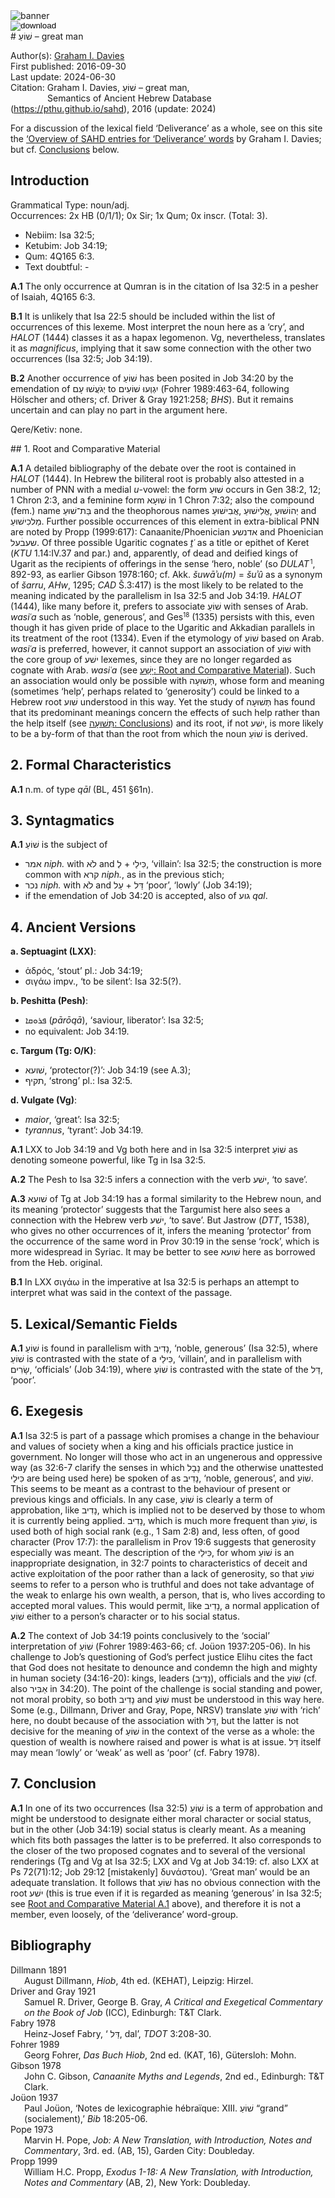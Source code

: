 <html><body><img id="banner" src="/sahd/images/banners/banner.png" alt="banner" /></body></html>

<div><input id="download" title="Download/print the document" type="image" onclick="print_document()" src="/sahd/images/icons/download3.png" alt="download" /></div># שׁוֹעַ – great man

Author(s):
[Graham I. Davies](../contributors/graham_i._davies.md)<br>
First published: 2016-09-30<br>Last update: 2024-06-30 <br>Citation: Graham I. Davies, שׁוֹעַ – great man, <br>                    &nbsp;&nbsp;&nbsp;&nbsp;&nbsp;&nbsp;&nbsp;&nbsp;&nbsp;&nbsp;&nbsp;&nbsp;&nbsp;&nbsp;                    Semantics of Ancient Hebrew Database (https://pthu.github.io/sahd), 2016 (update: 2024)



For a discussion of the lexical field ‘Deliverance’ as a whole, see on this site the <a href="/sahd/miscellaneous/overview_deliverance/">‘Overview
of SAHD entries for ‘Deliverance’ words</a> by Graham I. Davies; but cf. <a href="#Con">Conclusions</a> below.


## Introduction

Grammatical Type: noun/adj.   
Occurrences: 2x HB (0/1/1); 0x Sir; 1x Qum; 0x inscr. (Total: 3).

* Nebiim: Isa 32:5;
* Ketubim: Job 34:19;
* Qum: 4Q165 6:3.
* Text doubtful: -


<b>A.1</b>  The only occurrence at Qumran is in the citation of Isa 32:5 in a
pesher of Isaiah, 4Q165 6:3.


<b>B.1</b>  It is unlikely that Isa 22:5 should be included within the list of occurrences of this lexeme. Most interpret the noun here as a ‘cry’, and <i>HALOT</i> (1444) classes it as a hapax legomenon. Vg, nevertheless, translates it as <i>magnificus</i>, implying that it saw some connection with the other two occurrences (Isa 32:5; Job 34:19).

<b>B.2</b>  Another occurrence of  <span dir="rtl">שׁוֹעַ</span> has been posited in Job 34:20 by the emendation of  <span dir="rtl">יְגֹעֲשׁוּ עָם</span> to  <span dir="rtl">יִגְוְעוּ שׁוֹעִים</span> (Fohrer 1989:463-64,
following Hölscher and others; cf. Driver & Gray 1921:258; <i>BHS</i>). But it remains uncertain and can play no part in the argument here.

Qere/Ketiv: none.

<span id="RCM">
## 1. Root and Comparative Material</span>


<b>A.1</b>  A detailed bibliography of the debate over the root is contained in <i>HALOT</i> (1444). In Hebrew the biliteral root is probably also attested in a number of PNN with a medial <i>u</i>-vowel: the form <span dir="rtl">שׁוּעַ</span> occurs in Gen 38:2, 12; 1 Chron 2:3, and a feminine form  <span dir="rtl">שׁוּעָא</span> in 1 Chron 7:32; also the compound (fem.) name <span dir="rtl">בַּת־שׁוּעַ</span> and the theophorous names <span dir="rtl">אֲבִישׁוּעַ</span>, <span dir="rtl">אֱלִישׁוּעַ</span>,  <span dir="rtl">יְהוֹשׁוּעַ</span> and <span dir="rtl">מַלכִישׁוּעַ</span>. Further possible occurrences of this element in extra-biblical PNN are noted by Propp (1999:617): Canaanite/Phoenician  <span dir="rtl">אדנשע</span> and Phoenician <span dir="rtl">שעבׄעל</span>. Of three possible Ugaritic cognates <i>ṯʿ</i> as a title or epithet of Keret (<i>KTU</i> 1.14:IV.37 and par.) and, apparently, of dead and deified kings of Ugarit as the
recipients of offerings in the sense ‘hero, noble’ (so <i>DULAT</i><small><sup> 1</sup></small>, 892-93, as earlier Gibson 1978:160; cf. Akk. <i>šuwāʾu(m)</i> = <i>šuʾû</i> as a synonym
of <i>šarru</i>, <i>AHw</i>, 1295; <i>CAD</i> Š.3:417) is the most likely to be related to the meaning indicated by the parallelism in Isa 32:5 and Job 34:19. <i>HALOT</i> (1444), like many before it, prefers to associate  <span dir="rtl">שׁוֹעַ</span> with senses of Arab. <i>wasiʿa</i> such as ‘noble, generous’, and Ges<small><sup>18</sup></small> (1335) persists with this, even though it has given pride of place to
the Ugaritic and Akkadian parallels in its treatment of the root (1334).
Even if the etymology of <span dir="rtl">שׁוֹעַ</span> based on Arab. <i>wasiʿa</i> is preferred,
however, it cannot support an association of <span dir="rtl">שׁוֹעַ</span> with the core group of <span dir="rtl">ישׁע</span> lexemes, since they are no longer regarded as cognate with Arab. <i>wasiʿa</i> (see 
<a href="/sahd/words/to_save%2C_help/#1-root-and-comparative-material"><span dir="rtl">יָשַׁע</span>: Root and Comparative Material</a>). Such an
association would only be possible with  <span dir="rtl">תְּשׁוּעָה</span>, whose form and
meaning (sometimes ‘help’, perhaps related to ‘generosity’) could be linked to a Hebrew root  <span dir="rtl">שׁוע</span> understood in this way. Yet the study of <span dir="rtl">תְּשׁוּעָה</span> has found that its predominant meanings concern the effects of
such help rather than the help itself (see <a href="#Con"><span dir="rtl">תְּשׁוּעָה</span>: Conclusions</a>) and its root,
if not <span dir="rtl">ישׁע</span>, is more likely to be a by-form of that than the root from
which the noun  <span dir="rtl">שׁוֹעַ</span> is derived.


## 2. Formal Characteristics

<b>A.1</b>  n.m. of type <i>qāl</i> (BL, 451 §61n).


## 3. Syntagmatics

<b>A.1</b> <span dir="rtl">שׁוֹעַ</span> is the subject of 

* <span dir="rtl">אמר</span> <i>niph.</i> with <span dir="rtl">לֹא</span> and <span dir="rtl">לְ</span> + <span dir="rtl">כִּילַי</span>, ‘villain’: Isa 32:5; the construction is more common with <span dir="rtl">קרא</span> <i>niph.</i>, as
in the previous stich; 
* <span dir="rtl">נכר</span> <i>niph.</i> with  <span dir="rtl">לֹא</span> and  <span dir="rtl">עַל</span> +
 <span dir="rtl">דַּל</span> ‘poor’, ‘lowly’ (Job 34:19); 
* if the emendation of Job 34:20 is
accepted, also of <span dir="rtl">גוע</span> <i>qal</i>.

## 4. Ancient Versions

<b>a. Septuagint (LXX)</b>:

* ἁδρός, ‘stout’ pl.: Job 34:19;
* σιγάω impv., ‘to be silent’:  Isa 32:5(?).

<b>b. Peshitta (Pesh)</b>:

* <span dir="rtl">ܦܪܘܩܐ</span> (<i>pārōqā</i>), ‘saviour, liberator’: Isa 32:5;
* no equivalent: Job 34:19.

<b>c. Targum (Tg: O/K)</b>:

* <span dir="rtl">שׁועא</span>, ‘protector(?)’: Job 34:19 (see A.3);
* <span dir="rtl">תקיף</span>, ‘strong’ pl.: Isa 32:5.

<b>d. Vulgate (Vg)</b>:

* <i>maior</i>, ‘great’: Isa 32:5;
* <i>tyrannus</i>, ‘tyrant’: Job 34:19.


<b>A.1</b> LXX to Job 34:19 and Vg both here and in Isa 32:5 interpret <span dir="rtl">שׁוֹעַ</span> as denoting someone powerful, like Tg in Isa 32:5.

<b>A.2</b>  The Pesh to Isa 32:5 infers a connection with the verb <span dir="rtl">ישׁע</span>, ‘to save’.

<b>A.3</b> <span dir="rtl">שׁועא</span> of Tg at Job 34:19 has a formal similarity to the Hebrew noun, and its meaning ‘protector’ suggests that the Targumist here also sees a connection with the Hebrew verb <span dir="rtl">ישׁע</span>, ‘to save’. But Jastrow (<i>DTT</i>, 1538), who gives no other occurrences of it, infers the meaning ‘protector’ from the occurrence of the same word in Prov 30:19 in the sense ‘rock’, which is more widespread in Syriac. It may be better to see <span dir="rtl">שׁועא</span> here as borrowed from the Heb. original.

<b>B.1</b>  In LXX σιγάω in the imperative at Isa 32:5 is perhaps an attempt to interpret what was said in the context of the passage.


## 5. Lexical/Semantic Fields

<b>A.1</b>   <span dir="rtl">שׁוֹעַ</span> is found in parallelism with <span dir="rtl">נָדִיב</span>, ‘noble, generous’ (Isa 32:5), where <span dir="rtl">שׁוֹעַ</span> is contrasted with the state of a <span dir="rtl">כִּילַי</span>, ‘villain’, and in parallelism with <span dir="rtl">שָׂרִים</span>, ‘officials’ (Job 34:19), where  <span dir="rtl">שׁוֹעַ</span> is contrasted with the state of the  <span dir="rtl">דַּל</span>, ‘poor’.


## 6. Exegesis

<b>A.1</b> Isa 32:5 is part of a passage which promises a change in the behaviour and values of society when a king and his officials practice justice in government. No longer will those who act in an ungenerous and oppressive way (as 32:6-7 clarify the senses in which  <span dir="rtl">נָבָל</span> and the otherwise unattested  <span dir="rtl">כִּילַי</span> are being used here) be spoken of as <span dir="rtl">נָדִיב</span>, ‘noble, generous’, and  <span dir="rtl">שׁוֹעַ</span>. This seems to be meant as a contrast to the behaviour of present or previous kings and officials. In any case, <span dir="rtl">שׁוֹעַ</span> is clearly a term of approbation, like <span dir="rtl">נָדִיב</span>, which is implied not to be deserved by those to whom it is currently being
applied. <span dir="rtl">נָדִיב</span>, which is much more frequent than <span dir="rtl">שׁוֹעַ</span>, is used both of high social rank (e.g., 1 Sam 2:8) and, less often, of good character (Prov 17:7): the parallelism in Prov 19:6 suggests that generosity especially was meant. The description of the  <span dir="rtl">כִּילַי</span>, for whom  <span dir="rtl">שׁוֹעַ</span> is an inappropriate designation, in 32:7 points to characteristics of deceit and active exploitation of the poor rather than a lack of generosity, so that  <span dir="rtl">שׁוֹעַ</span> seems to refer to a person who is truthful and does not take advantage of the weak to enlarge his own wealth, a person, that is, who lives according to accepted moral values. This would permit, like  <span dir="rtl">נָדִיב</span>, a normal application of <span dir="rtl">שׁוֹעַ</span> either to a person’s character or to his social status.


<b>A.2</b>  The context of Job 34:19 points conclusively to the ‘social’ interpretation of  <span dir="rtl">שׁוֹעַ</span> (Fohrer 1989:463-66; cf. Joüon 1937:205-06). In
his challenge to Job’s questioning of God’s perfect justice Elihu cites the fact that God does not hesitate to denounce and condemn the high and mighty in human society (34:16-20): kings, leaders (<span dir="rtl">נָדִיב</span>), officials and the  <span dir="rtl">שׁוֹעַ</span> (cf. also  <span dir="rtl">אַבִּיר</span> in 34:20). The point of the challenge is social standing and power, not moral probity, so both <span dir="rtl">נָדִיב</span> and  <span dir="rtl">שׁוֹעַ</span> must be understood in this way here. Some (e.g., Dillmann, Driver and Gray, Pope, NRSV) translate  <span dir="rtl">שׁוֹעַ</span> with ‘rich’ here, no doubt because of the association with  <span dir="rtl">דַּל</span>, but the latter is not decisive for the meaning of  <span dir="rtl">שׁוֹעַ</span> in the context of the verse as a whole: the question of wealth is nowhere raised and power is what is at issue.  <span dir="rtl">דַּל</span> itself may mean ‘lowly’ or ‘weak’ as well as ‘poor’ (cf. Fabry 1978).

<span id="Con"></span>
## 7. Conclusion

<b>A.1</b>  In one of its two occurrences (Isa 32:5) <span dir="rtl">שׁוֹעַ</span> is a term of approbation and might be understood to designate either moral character or social status, but in the other (Job 34:19) social status is clearly meant. As a meaning which fits both passages the latter is to be preferred. It also corresponds to the closer of the two proposed cognates and to several of the versional renderings (Tg and Vg at Isa 32:5; LXX and Vg at Job 34:19: cf. also LXX at Ps 72(71):12; Job 29:12 [mistakenly] δυνάστου). ‘Great man’ would be an adequate translation. It follows that  <span dir="rtl">שׁוֹעַ</span> has no obvious connection with the root  <span dir="rtl">ישׁע</span> (this is true even if it is regarded as meaning ‘generous’ in Isa 32:5; see 
<a href="#CRM">Root and Comparative Material A.1</a> above), and therefore it is not a member, even loosely, of the ‘deliverance’ word-group.

## Bibliography

<div style="padding-left: 22px; text-indent: -22px;">
Dillmann 1891<br>
August Dillmann, <i>Hiob</i>, 4th ed. (KEHAT), Leipzig: Hirzel.
</div>

<div style="padding-left: 22px; text-indent: -22px;">
Driver and Gray 1921<br>
Samuel R. Driver, George B. Gray, <i>A Critical and Exegetical Commentary
on the Book of Job</i> (ICC), Edinburgh: T&T Clark.
</div>

<div style="padding-left: 22px; text-indent: -22px;">
Fabry 1978<br>
Heinz-Josef Fabry, ‘ <span dir="rtl">דַּל</span>, dal’, <i>TDOT</i> 3:208-30.
</div>

<div style="padding-left: 22px; text-indent: -22px;">
Fohrer 1989<br>
Georg Fohrer, <i>Das Buch Hiob</i>, 2nd ed. (KAT, 16), Gütersloh: Mohn.
</div>

<div style="padding-left: 22px; text-indent: -22px;">
Gibson 1978<br>
John C. Gibson, <i>Canaanite Myths and Legends</i>, 2nd ed., Edinburgh: T&T Clark.
</div>

<div style="padding-left: 22px; text-indent: -22px;">
Joüon 1937<br>
Paul Joüon, ‘Notes de lexicographie hébraïque: XIII.  <span dir="rtl">שׁוֹעַ</span> “grand”
(socialement),’ <i>Bib</i> 18:205-06.
</div>

<div style="padding-left: 22px; text-indent: -22px;">
Pope 1973<br>
Marvin H. Pope, <i>Job: A New Translation, with Introduction, Notes and
Commentary</i>, 3rd. ed. (AB, 15), Garden City: Doubleday.
</div>

<div style="padding-left: 22px; text-indent: -22px;">
Propp 1999<br>
William H.C. Propp, <i>Exodus 1-18: A New Translation, with Introduction, Notes and
Commentary</i> (AB, 2), New York: Doubleday.
</div>
